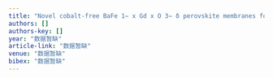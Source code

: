 ```yaml
---
title: "Novel cobalt-free BaFe 1− x Gd x O 3− δ perovskite membranes for oxygen separation"
authors: []
authors-key: []
year: "数据暂缺"
article-link: "数据暂缺"
venue: "数据暂缺"
bibex: "数据暂缺"
---
```

